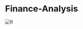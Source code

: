 # Finance-Analysis
![R](https://github.com/OmkarKokane09/Finance-Analysis/assets/144982429/c6f27bf9-0b15-4afd-8c80-6ee94c50f776)

